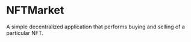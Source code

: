 # NFTMarket
A simple decentralized application that performs buying and selling of a particular NFT.
